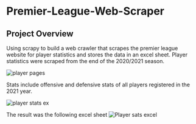 # Premier-League-Web-Scraper

<!-- ABOUT THE PROJECT -->
## Project Overview
Using scrapy to build a web crawler that scrapes the premier league website for player statistics and stores the data in an excel sheet.
Player statistics were scraped from the end of the 2020/2021 season. 

![player pages](https://user-images.githubusercontent.com/65461268/128937240-11fcfebd-5073-40f8-abda-b42f8c08fbd1.PNG)

Stats include offensive and defensive stats of all players registered in the 2021 year.

![player stats ex](https://user-images.githubusercontent.com/65461268/128937765-8b6a6be1-acd7-4d68-93f7-1ee7b99abb3f.PNG)


The result was the following excel sheet
![Player sats excel](https://user-images.githubusercontent.com/65461268/128939163-fa3b3c80-457b-4621-88b5-859bb5d253a2.PNG)
